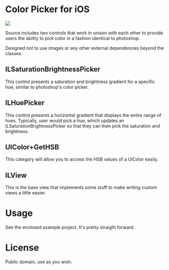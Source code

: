Color Picker for iOS
====================

[![](http://s3.amazonaws.com/cocoa_controls_production/ios_screens/342/full.jpg?1314944655)](http://s3.amazonaws.com/cocoa_controls_production/ios_screens/342/full.jpg?1314944655)


Source includes two controls that work in unison with each other
to provide users the ability to pick color in a fashion identical
to photoshop.

Designed not to use images or any other external dependencies 
beyond the classes.

ILSaturationBrightnessPicker
----------------------------
This control presents a saturation and brightness gradient for
a specific hue, similar to photoshop's color picker.

ILHuePicker
-----------
This control presents a horizontal gradient that displays the
entire range of hues.  Typically, user would pick a hue, which 
updates an ILSaturationBrightnessPicker so that they can then
pick the saturation and brightness.

UIColor+GetHSB
--------------
This category will allow you to access the HSB values of a UIColor
easily.

ILView
------
This is the base view that implements some stuff to make writing
custom views a little easier.


Usage
=====

See the enclosed example project.  It's pretty straight forward.


License
=======
Public domain, use as you wish.